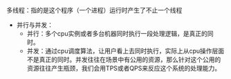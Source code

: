 多线程：指的是这个程序（一个进程）运行时产生了不止一个线程

* 并行与并发：
  * 并行：多个cpu实例或者多台机器同时执行一段处理逻辑，是真正的同时。
  * 并发：通过cpu调度算法，让用户看上去同时执行，实际上从cpu操作层面不是真正的同时。并发往往在场景中有公用的资源，那么针对这个公用的资源往往产生瓶颈，我们会用TPS或者QPS来反应这个系统的处理能力。



